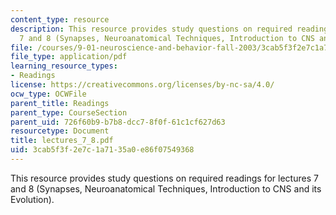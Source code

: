 ```yaml
---
content_type: resource
description: This resource provides study questions on required readings for lectures
  7 and 8 (Synapses, Neuroanatomical Techniques, Introduction to CNS and its Evolution).
file: /courses/9-01-neuroscience-and-behavior-fall-2003/3cab5f3f2e7c1a7135a0e86f07549368_lectures_7_8.pdf
file_type: application/pdf
learning_resource_types:
- Readings
license: https://creativecommons.org/licenses/by-nc-sa/4.0/
ocw_type: OCWFile
parent_title: Readings
parent_type: CourseSection
parent_uid: 726f60b9-b7b8-dcc7-8f0f-61c1cf627d63
resourcetype: Document
title: lectures_7_8.pdf
uid: 3cab5f3f-2e7c-1a71-35a0-e86f07549368
---
```

This resource provides study questions on required readings for lectures 7 and 8 (Synapses, Neuroanatomical Techniques, Introduction to CNS and its Evolution).